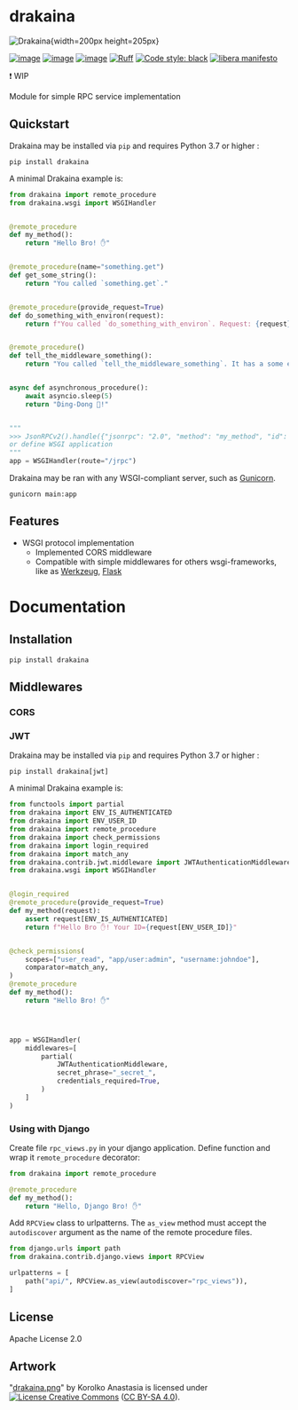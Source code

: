 # drakaina

![Drakaina](content/drakaina.png "Drakaina"){width=200px height=205px}

[![image](https://img.shields.io/pypi/v/drakaina.svg)](https://pypi.python.org/pypi/drakaina)
[![image](https://img.shields.io/pypi/l/drakaina.svg)](https://pypi.python.org/pypi/drakaina)
[![image](https://img.shields.io/pypi/pyversions/drakaina.svg)](https://pypi.python.org/pypi/drakaina)
[![Ruff](https://img.shields.io/endpoint?url=https://raw.githubusercontent.com/charliermarsh/ruff/main/assets/badge/v1.json)](https://github.com/charliermarsh/ruff)
[![Code style: black](https://img.shields.io/badge/code%20style-black-black.svg)](https://github.com/psf/black)
[![libera manifesto](https://img.shields.io/badge/libera-manifesto-lightgrey.svg)](https://liberamanifesto.com)

❗ WIP

Module for simple RPC service implementation


## Quickstart

Drakaina may be installed via `pip` and requires Python 3.7 or higher :

```shell
pip install drakaina
```

A minimal Drakaina example is:

```python
from drakaina import remote_procedure
from drakaina.wsgi import WSGIHandler


@remote_procedure
def my_method():
    return "Hello Bro! ✋️"


@remote_procedure(name="something.get")
def get_some_string():
    return "You called `something.get`."


@remote_procedure(provide_request=True)
def do_something_with_environ(request):
    return f"You called `do_something_with_environ`. Request: {request}."


@remote_procedure()
def tell_the_middleware_something():
    return "You called `tell_the_middleware_something`. It has a some extra conditions."


async def asynchronous_procedure():
    await asyncio.sleep(5)
    return "Ding-Dong 🔔!"


"""
>>> JsonRPCv2().handle({"jsonrpc": "2.0", "method": "my_method", "id": 1})
or define WSGI application
"""
app = WSGIHandler(route="/jrpc")
```

Drakaina may be ran with any WSGI-compliant server,
such as [Gunicorn](http://gunicorn.org).

```shell
gunicorn main:app
```


## Features

- WSGI protocol implementation
  - Implemented CORS middleware
  - Compatible with simple middlewares for others wsgi-frameworks,
    like as [Werkzeug](https://palletsprojects.com/p/werkzeug/),
    [Flask](https://palletsprojects.com/p/flask/)


# Documentation


## Installation

```shell
pip install drakaina
```


## Middlewares


### CORS


### JWT

Drakaina may be installed via `pip` and requires Python 3.7 or higher :

```shell
pip install drakaina[jwt]
```

A minimal Drakaina example is:

```python
from functools import partial
from drakaina import ENV_IS_AUTHENTICATED
from drakaina import ENV_USER_ID
from drakaina import remote_procedure
from drakaina import check_permissions
from drakaina import login_required
from drakaina import match_any
from drakaina.contrib.jwt.middleware import JWTAuthenticationMiddleware
from drakaina.wsgi import WSGIHandler


@login_required
@remote_procedure(provide_request=True)
def my_method(request):
    assert request[ENV_IS_AUTHENTICATED]
    return f"Hello Bro ✋! Your ID={request[ENV_USER_ID]}"


@check_permissions(
    scopes=["user_read", "app/user:admin", "username:johndoe"],
    comparator=match_any,
)
@remote_procedure
def my_method():
    return "Hello Bro! ✋️"




app = WSGIHandler(
    middlewares=[
        partial(
            JWTAuthenticationMiddleware,
            secret_phrase="_secret_",
            credentials_required=True,
        )
    ]
)
```


### Using with Django

Create file `rpc_views.py` in your django application.
Define function and wrap it `remote_procedure` decorator:

```python
from drakaina import remote_procedure

@remote_procedure
def my_method():
    return "Hello, Django Bro! ✋"
```

Add `RPCView` class to urlpatterns. The `as_view` method
must accept the `autodiscover` argument as the name of
the remote procedure files.

```python
from django.urls import path
from drakaina.contrib.django.views import RPCView

urlpatterns = [
    path("api/", RPCView.as_view(autodiscover="rpc_views")),
]
```


## License

Apache License 2.0

## Artwork

"[drakaina.png](content/drakaina.png)" by Korolko Anastasia is licensed under
<a rel="license" href="http://creativecommons.org/licenses/by-sa/4.0/"><img alt="License Creative Commons" style="border-width:0" src="https://i.creativecommons.org/l/by-sa/4.0/80x15.png" /></a> ([CC BY-SA 4.0](http://creativecommons.org/licenses/by-sa/4.0/)).
